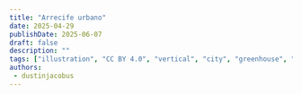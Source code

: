 ```yaml
---
title: "Arrecife urbano"
date: 2025-04-29
publishDate: 2025-06-07
draft: false
description: ""
tags: ["illustration", "CC BY 4.0", "vertical", "city", "greenhouse", "winter", "robots", "water", "wind turbine", "people"]
authors:
 - dustinjacobus
---
```

